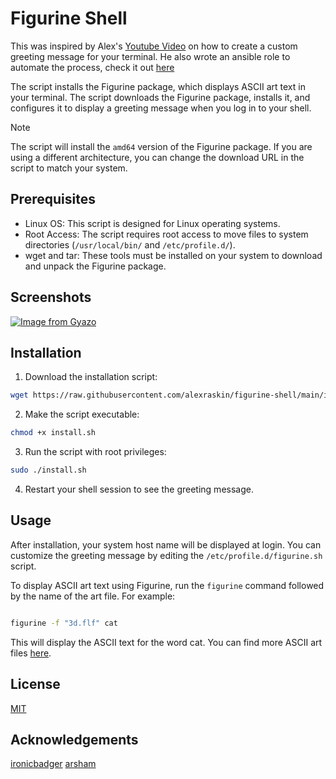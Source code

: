 # Figurine Shell

This was inspired by Alex's [Youtube Video](https://youtu.be/GPQ6k2GR17I?si=aThvA-4suKPz0HfJ) on how to create a custom greeting message for your terminal. He also wrote an ansible role to automate the process, check it out [here](https://github.com/ironicbadger/ansible-role-figurine)

The script installs the Figurine package, which displays ASCII art text in your terminal. The script downloads the Figurine package, installs it, and configures it to display a greeting message when you log in to your shell.

> [!NOTE]
> The script will install the `amd64` version of the Figurine package. If you are using a different architecture, you can change the download URL in the script to match your system.

## Prerequisites

- Linux OS: This script is designed for Linux operating systems.
- Root Access: The script requires root access to move files to system directories (`/usr/local/bin/` and `/etc/profile.d/`).
- wget and tar: These tools must be installed on your system to download and unpack the Figurine package.

## Screenshots

[![Image from Gyazo](https://i.gyazo.com/492f779e3391efda8f32f4521d89437f.png)](https://gyazo.com/492f779e3391efda8f32f4521d89437f)

## Installation

1. Download the installation script:

```bash
wget https://raw.githubusercontent.com/alexraskin/figurine-shell/main/install.sh
```

2. Make the script executable:

```bash
chmod +x install.sh
```

3. Run the script with root privileges:

```bash
sudo ./install.sh 
```

4. Restart your shell session to see the greeting message.

## Usage

After installation, your system host name will be displayed at login. You can customize the greeting message by editing the `/etc/profile.d/figurine.sh` script.

To display ASCII art text using Figurine, run the `figurine` command followed by the name of the art file. For example:

```bash

figurine -f "3d.flf" cat
```

This will display the ASCII text for the word cat. You can find more ASCII art files [here](https://github.com/arsham/figurine/tree/master/figurine/fonts).

## License

[MIT](https://choosealicense.com/licenses/mit/)

## Acknowledgements

[ironicbadger](https://github.com/ironicbadger)
[arsham](https://github.com/arsham/figurine)

